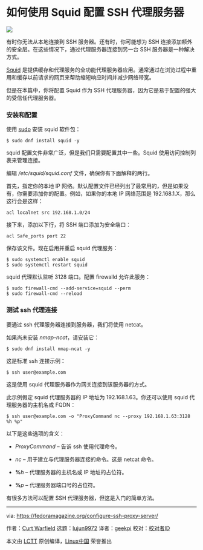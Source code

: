 [#]: collector: (lujun9972)
[#]: translator: (geekpi)
[#]: reviewer: ( )
[#]: publisher: ( )
[#]: url: ( )
[#]: subject: (How to configure an SSH proxy server with Squid)
[#]: via: (https://fedoramagazine.org/configure-ssh-proxy-server/)
[#]: author: (Curt Warfield https://fedoramagazine.org/author/rcurtiswarfield/)

如何使用 Squid 配置 SSH 代理服务器
======

![][1]

有时你无法从本地连接到 SSH 服务器。还有时，你可能想为 SSH 连接添加额外的安全层。在这些情况下，通过代理服务器连接到另一台 SSH 服务器是一种解决方式。

[Squid][2] 是提供缓存和代理服务的全功能代理服务器应用。通常通过在浏览过程中重用和缓存以前请求的网页来帮助缩短响应时间并减少网络带宽。

但是在本篇中，你将配置 Squid 作为 SSH 代理服务器，因为它是易于配置的强大的受信任代理服务器。

### 安装和配置

使用 [sudo][3] 安装 squid 软件包：

```
$ sudo dnf install squid -y
```

squid 配置文件非常广泛，但是我们只需要配置其中一些。Squid 使用访问控制列表来管理连接。

编辑 _/etc/squid/squid.conf_  文件，确保你有下面解释的两行。

首先，指定你的本地 IP 网络。默认配置文件已经列出了最常用的，但是如果没有，你需要添加你的配置。例如，如果你的本地 IP 网络范围是 192.168.1.X，那么这行会是这样：

```
acl localnet src 192.168.1.0/24
```

接下来，添加以下行，将 SSH 端口添加为安全端口：

```
acl Safe_ports port 22
```

保存该文件。现在启用并重启 squid 代理服务：

```
$ sudo systemctl enable squid
$ sudo systemctl restart squid
```

squid 代理默认监听 3128 端口。配置 firewalld 允许此服务：

```
$ sudo firewall-cmd --add-service=squid --perm
$ sudo firewall-cmd --reload
```

### 测试 ssh 代理连接

要通过 ssh 代理服务器连接到服务器，我们将使用 netcat。

如果尚未安装 _nmap-ncat_，请安装它：

```
$ sudo dnf install nmap-ncat -y
```

这是标准 ssh 连接示例：

```
$ ssh user@example.com
```

这是使用 squid 代理服务器作为网关连接到该服务器的方式。

此示例假定 squid 代理服务器的 IP 地址为 192.168.1.63。你还可以使用 squid 代理服务器的主机名或 FQDN：

```
$ ssh user@example.com -o "ProxyCommand nc --proxy 192.168.1.63:3128 %h %p"
```

以下是这些选项的含义：

  * _ProxyCommand_ – 告诉 ssh 使用代理命令。


  * _nc_ – 用于建立与代理服务器连接的命令。这是 netcat 命令。


  * **%**_h_ – 代理服务器的主机名或 IP 地址的占位符。


  * **%**_p_ – 代理服务器端口号的占位符。



有很多方法可以配置 SSH 代理服务器，但这是入门​​的简单方法。

--------------------------------------------------------------------------------

via: https://fedoramagazine.org/configure-ssh-proxy-server/

作者：[Curt Warfield][a]
选题：[lujun9972][b]
译者：[geekpi](https://github.com/geekpi)
校对：[校对者ID](https://github.com/校对者ID)

本文由 [LCTT](https://github.com/LCTT/TranslateProject) 原创编译，[Linux中国](https://linux.cn/) 荣誉推出

[a]: https://fedoramagazine.org/author/rcurtiswarfield/
[b]: https://github.com/lujun9972
[1]: https://fedoramagazine.org/wp-content/uploads/2020/07/squid_ssh_proxy-816x345.png
[2]: http://www.squid-cache.org/
[3]: https://fedoramagazine.org/howto-use-sudo/
